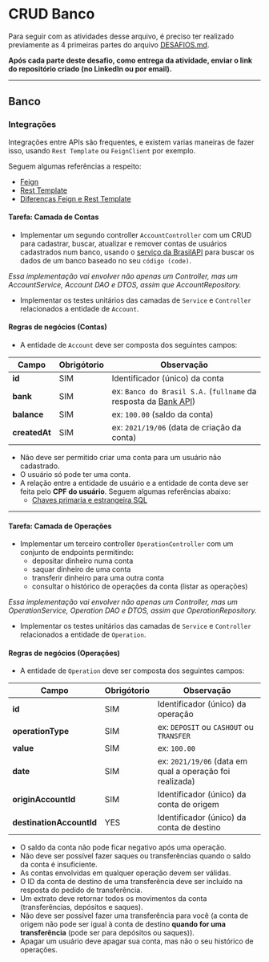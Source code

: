 # CRUD Banco

Para seguir com as atividades desse arquivo, é preciso ter realizado previamente as 4 primeiras partes do arquivo [DESAFIOS.md](https://github.com/GuillaumeFalourd/java-training-api/tree/main/DESAFIOS.md).

**Após cada parte deste desafio, como entrega da atividade, enviar o link do repositório criado (no LinkedIn ou por email).**

* * *

## Banco

### Integrações

Integrações entre APIs são frequentes, e existem varias maneiras de fazer isso, usando `Rest Template` ou `FeignClient` por exemplo.

Seguem algumas referências a respeito:

- [Feign](https://domineospring.wordpress.com/2017/06/02/feign-uma-forma-simples-para-consumir-servicos/)
- [Rest Template](https://www.ti-enxame.com/pt/java/como-post-forma-dados-com-spring-resttemplate/825640550/)
- [Diferenças Feign e Rest Template](https://www.ti-enxame.com/pt/spring-boot/quais-sao-vantagens-e-desvantagens-do-uso-de-simulacao-em-relacao-ao-resttemplate/835724322/)

#### Tarefa: Camada de Contas

- Implementar um segundo controller `AccountController` com um CRUD para cadastrar, buscar, atualizar e remover contas de usuários cadastrados num banco, usando o [serviço da BrasilAPI](https://brasilapi.com.br/docs#tag/BANKS/paths/~1banks~1v1/get) para buscar os dados de um banco baseado no seu `código (code)`.

*Essa implementação vai envolver não apenas um Controller, mas um AccountService, Account DAO e DTOS, assim que AccountRepository.*

- Implementar os testes unitários das camadas de `Service` e `Controller` relacionados a entidade de `Account`.

#### Regras de negócios (Contas)

- A entidade de `Account` deve ser composta dos seguintes campos:

Campo | Obrigótorio | Observação
------------ | ------------  | -------------
**id** | SIM | Identificador (único) da conta
**bank** | SIM | ex: `Banco do Brasil S.A.` (`fullname` da resposta da [Bank API](https://brasilapi.com.br/docs#tag/BANKS/paths/~1banks~1v1/get))
**balance** | SIM | ex: `100.00` (saldo da conta)
**createdAt** | SIM | ex: `2021/19/06` (data de criação da conta)

- Não deve ser permitido criar uma conta para um usuário não cadastrado.
- O usuário só pode ter uma conta.
- A relação entre a entidade de usuário e a entidade de conta deve ser feita pelo **CPF do usuário**. Seguem algumas referências abaixo:
  - [Chaves primaria e estrangeira SQL](https://www.devmedia.com.br/sql-aprenda-a-utilizar-a-chave-primaria-e-a-chave-estrangeira/37636)

* * *

#### Tarefa: Camada de Operações

- Implementar um terceiro controller `OperationController` com um conjunto de endpoints permitindo:
  - depositar dinheiro numa conta
  - saquar dinheiro de uma conta
  - transferir dinheiro para uma outra conta
  - consultar o histórico de operações da conta (listar as operações)

*Essa implementação vai envolver não apenas um Controller, mas um OperationService, Operation DAO e DTOS, assim que OperationRepository.*

- Implementar os testes unitários das camadas de `Service` e `Controller` relacionados a entidade de `Operation`.

#### Regras de negócios (Operações)

- A entidade de `Operation` deve ser composta dos seguintes campos:

Campo | Obrigótorio | Observação
------------ | ------------  | -------------
**id** | SIM | Identificador (único) da operação
**operationType** | SIM | ex: `DEPOSIT` ou `CASHOUT` ou `TRANSFER`
**value** | SIM | ex: `100.00`
**date** | SIM | ex: `2021/19/06` (data em qual a operação foi realizada)
**originAccountId** | SIM | Identificador (único) da conta de origem
**destinationAccountId** | YES | Identificador (único) da conta de destino

- O saldo da conta não pode ficar negativo após uma operação.
- Não deve ser possível fazer saques ou transferências quando o saldo da conta é insuficiente.
- As contas envolvidas em qualquer operação devem ser válidas.
- O ID da conta de destino de uma transferência deve ser incluído na resposta do pedido de transferência.
- Um extrato deve retornar todos os movimentos da conta (transferências, depósitos e saques).
- Não deve ser possível fazer uma transferência para você (a conta de origem não pode ser igual à conta de destino **quando for uma transferência** (pode ser para depósitos ou saques)).
- Apagar um usuário deve apagar sua conta, mas não o seu histórico de operações.
